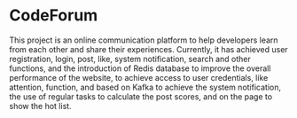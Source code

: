 # CodeForum
This project is an online communication platform to help developers learn from each other and share their experiences. Currently, it has achieved user registration, login, post, like, system notification, search and other functions, and the introduction of Redis database to improve the overall performance of the website, to achieve access to user credentials, like attention, function, and based on Kafka to achieve the system notification, the use of regular tasks to calculate the post scores, and on the page to show the hot list.